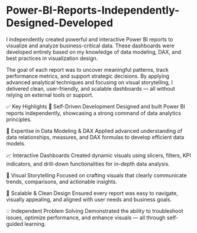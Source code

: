 # Power-BI-Reports-Independently-Designed-Developed


I independently created powerful and interactive Power BI reports to visualize and analyze business-critical data. These dashboards were developed entirely based on my knowledge of data modeling, DAX, and best practices in visualization design.

The goal of each report was to uncover meaningful patterns, track performance metrics, and support strategic decisions. By applying advanced analytical techniques and focusing on visual storytelling, I delivered clean, user-friendly, and scalable dashboards — all without relying on external tools or support.


✅ Key Highlights
🔧 Self-Driven Development
Designed and built Power BI reports independently, showcasing a strong command of data analytics principles.

🧠 Expertise in Data Modeling & DAX
Applied advanced understanding of data relationships, measures, and DAX formulas to develop efficient data models.

📈 Interactive Dashboards
Created dynamic visuals using slicers, filters, KPI indicators, and drill-down functionalities for in-depth data analysis.

🧩 Visual Storytelling
Focused on crafting visuals that clearly communicate trends, comparisons, and actionable insights.

🚀 Scalable & Clean Design
Ensured every report was easy to navigate, visually appealing, and aligned with user needs and business goals.

💡 Independent Problem Solving
Demonstrated the ability to troubleshoot issues, optimize performance, and enhance visuals — all through self-guided learning.

